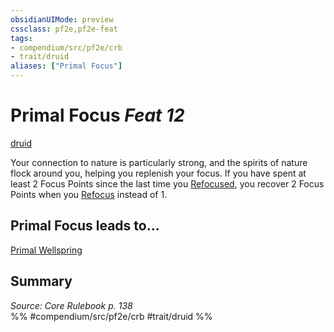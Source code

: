 ```yaml
---
obsidianUIMode: preview
cssclass: pf2e,pf2e-feat
tags:
- compendium/src/pf2e/crb
- trait/druid
aliases: ["Primal Focus"]
---
```

# Primal Focus  *Feat 12*  
[druid](Reference/Rules/Traits/druid.md "Druid Class Trait")  


Your connection to nature is particularly strong, and the spirits of nature flock around you, helping you replenish your focus. If you have spent at least 2 Focus Points since the last time you [Refocused](refocus.md), you recover 2 Focus Points when you [Refocus](refocus.md) instead of 1.

## Primal Focus leads to...

[Primal Wellspring](primal-wellspring.md)

## Summary

*Source: Core Rulebook p. 138*  
%% #compendium/src/pf2e/crb #trait/druid %%